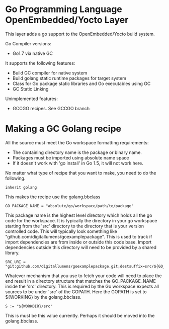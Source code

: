 # Go Programming Language OpenEmbedded/Yocto Layer

This layer adds a go support to the OpenEmbedded/Yocto build system.

Go Compiler versions:
* Go1.7 via native GC

It supports the following features:
* Build GC compiler for native system
* Build golang static runtime packages for target system
* Class for Go package static libraries and Go executables using GC
* GC Static Linking

Unimplemented features:
* GCCGO recipes. See GCCGO branch

# Making a GC Golang recipe

All the source must meet the Go workspace formatting requirements:
* The containing directory name is the package or binary name.
* Packages must be imported using absolute name space
* If it doesn't work with 'go install' in Go 1.5, it will not work here.

No matter what type of recipe that you want to make, you need to do
the following.

    inherit golang

This makes the recipe use the golang.bbclass

    GO_PACKAGE_NAME = "absolute/go/workspace/path/to/package"

This package name is the highest level directory which holds all the
go code for the workspace. It is typically the directory in your go
workspace starting from the 'src' directory to the directory that is
your version controlled code. This will typically look something like
"github.com/digitallumens/goexamplepackage". This is used to track if
import dependencies are from inside or outside this code base. Import
dependencies outside this directory will need to be provided by a
shared library.

    SRC_URI = "git:github.com/digitallumens/goexamplepackage.git;destsuffix=src/${GO_PACKAGE_NAME}"

Whatever mechanism that you use to fetch your code will need to place
the end result in a directory structure that matches the
GO_PACKAGE_NAME inside the 'src' directory. This is required by the Go
workspace expects all sources to be under 'src' of the GOPATH. Here
the GOPATH is set to ${WORKING} by the golang.bbclass.

    S := "${WORKDIR}/src"

This is must be this value currently. Perhaps it should be moved into
the golang.bbclass.
